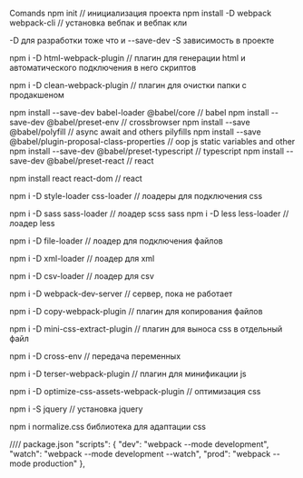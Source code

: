 Comands
npm init // инициализация проекта
npm install -D webpack webpack-cli // установка вебпак и вебпак кли

-D для разработки тоже что и --save-dev
-S зависимость в проекте

npm i -D html-webpack-plugin // плагин для генерации html и автоматического подключения в него скриптов

npm i -D clean-webpack-plugin // плагин для очистки папки с продакшеном

npm install --save-dev babel-loader @babel/core // babel
npm install --save-dev @babel/preset-env // crossbrowser
npm install --save @babel/polyfill // async await and others pilyfills
npm install --save @babel/plugin-proposal-class-properties // oop js static variables and other
npm install --save-dev @babel/preset-typescript // typescript
npm install --save-dev @babel/preset-react // react

npm install react react-dom // react

npm i -D style-loader css-loader // лоадеры для подключения css

npm i -D sass sass-loader // лоадер scss sass
npm i -D less less-loader // лоадер less

npm i -D file-loader // лоадер для подключения файлов

npm i -D xml-loader // лоадер для xml

npm i -D csv-loader // лоадер для csv

npm i -D webpack-dev-server // сервер, пока не работает

npm i -D copy-webpack-plugin // плагин для копирования файлов

npm i -D mini-css-extract-plugin // плагин для выноса css в отдельный файл

npm i -D cross-env // передача переменных

npm i -D terser-webpack-plugin // плагин для минификации js

npm i -D optimize-css-assets-webpack-plugin // оптимизация css

npm i -S jquery // установка jquery

npm i normalize.css библиотека для адаптации css

//// 
package.json
"scripts": {
  "dev": "webpack --mode development",
  "watch": "webpack --mode development --watch",
  "prod": "webpack --mode production"
},


